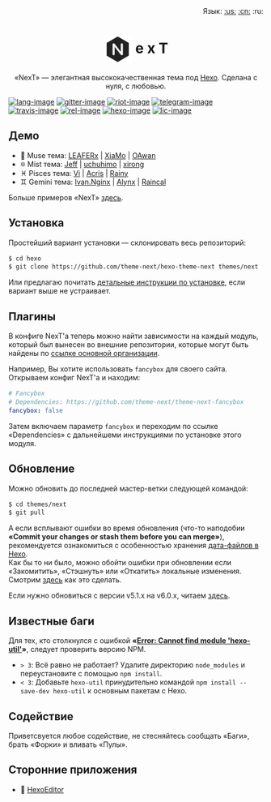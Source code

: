 <div align="right">Язык: <a title="Английский" href="../../README.md">:us:</a>
<a title="Китайский" href="../../docs/cn/README.md">:cn:</a>
:ru:</div>

# <div align="center"><a title="Перейти на сайт" href="https://theme-next.org"><img align="center" width="56" height="56" src="https://raw.githubusercontent.com/theme-next/hexo-theme-next/master/source/images/logo.svg?sanitize=true"></a> e x T</div>

<p align="center">«NexT» — элегантная высококачественная тема под <a href="http://hexo.io">Hexo</a>. Сделана с нуля, с любовью.</p>

[![lang-image]][lang-url]
[![gitter-image]][gitter-url]
[![riot-image]][riot-url]
[![telegram-image]][telegram-url]
[![travis-image]][travis-url]
[![rel-image]][releases-url]
[![hexo-image]][hexo-url]
[![lic-image]][lic-url]

## Демо

* :heart_decoration: Muse тема: [LEAFERx](https://leaferx.online) | [XiaMo](https://notes.wanghao.work) | [OAwan](https://oawan.me)
* :six_pointed_star: Mist тема: [Jeff](https://blog.zzbd.org) | [uchuhimo](http://uchuhimo.me) | [xirong](http://www.ixirong.com)
* :pisces: Pisces тема: [Vi](http://notes.iissnan.com) | [Acris](https://acris.me) | [Rainy](https://rainylog.com)
* :gemini: Gemini тема: [Ivan.Nginx](https://almostover.ru) | [Alynx](http://sh.alynx.xyz) | [Raincal](https://raincal.top)

Больше примеров «NexT» [здесь](https://github.com/iissnan/hexo-theme-next/issues/119).

## Установка

Простейший вариант установки — склонировать весь репозиторий:

   ```sh
   $ cd hexo
   $ git clone https://github.com/theme-next/hexo-theme-next themes/next
   ```

Или предлагаю почитать [детальные инструкции по установке][docs-installation-url], если вариант выше не устраивает.

## Плагины

В конфиге NexT'а теперь можно найти зависимости на каждый модуль, который был вынесен во внешние репозитории, которые могут быть найдены по [ссылке основной организации](https://github.com/theme-next).

Например, Вы хотите использовать `fancybox` для своего сайта. Открываем конфиг NexT'а и находим:

```yml
# Fancybox
# Dependencies: https://github.com/theme-next/theme-next-fancybox
fancybox: false
```

Затем включаем параметр `fancybox` и переходим по ссылке «Dependencies» с дальнейшеми инструкциями по установке этого модуля.

## Обновление

Можно обновить до последней мастер-ветки следующей командой:

```sh
$ cd themes/next
$ git pull
```

А если всплывают ошибки во время обновления (что-то наподобии **«Commit your changes or stash them before you can merge»**), рекомендуется ознакомиться с особенностью хранения [дата-файлов в Hexo][docs-data-files-url].\
Как бы то ни было, можно обойти ошибки при обновлении если «Закомитить», «Стэшнуть» или «Откатить» локальные изменения. Смотрим  [здесь](https://stackoverflow.com/a/15745424/5861495) как это сделать.

Если нужно обновиться с версии v5.1.x на v6.0.x, читаем [здесь][docs-update-5-1-x-url].

## Известные баги

Для тех, кто столкнулся с ошибкой **«[Error: Cannot find module 'hexo-util'](https://github.com/iissnan/hexo-theme-next/issues/1490)»**, следует проверить версию NPM.

* `> 3`: Всё равно не работает? Удалите директорию `node_modules` и переустановите с помощью `npm install`.
* `< 3`: Добавьте `hexo-util` принудительно командой `npm install --save-dev hexo-util` к основным пакетам с Hexo.

## Содействие

Приветсвуется любое содействие, не стесняйтесь сообщать «Баги», брать «Форки» и вливать «Пулы».

## Сторонние приложения

* :triangular_flag_on_post: <a title="Маркдаун Редактор под Hexo" href="https://github.com/zhuzhuyule/HexoEditor" target="_blank">HexoEditor</a>

[browser-image]: https://img.shields.io/badge/browser-%20chrome%20%7C%20firefox%20%7C%20opera%20%7C%20safari%20%7C%20ie%20%3E%3D%209-lightgrey.svg
[browser-url]: https://www.browserstack.com

[lang-image]: https://img.shields.io/badge/languages-15-orange.svg "Добавить или улучшить перевод через GitLocalize!"
[lang-url]: https://gitlocalize.com/repo/679

[gitter-image]: https://badges.gitter.im/Join%20Chat.svg
[gitter-url]: https://gitter.im/theme-next

[riot-image]: https://img.shields.io/badge/riot-join%20chat-green.svg
[riot-url]: https://riot.im/app/#/room/#NexT:matrix.org

[telegram-image]: https://img.shields.io/badge/telegram-channel-lightgrey.svg
[telegram-url]: https://t.me/theme_next

[travis-image]: https://travis-ci.org/theme-next/hexo-theme-next.svg?branch=master
[travis-url]: https://travis-ci.org/theme-next/hexo-theme-next?branch=master "Travis CI [Linux]"

[hexo-image]: https://img.shields.io/badge/hexo-%3E%3D%203.0-blue.svg
[hexo-url]: http://hexo.io

[lic-image]: https://img.shields.io/badge/license-%20AGPL-blue.svg
[lic-url]: https://github.com/theme-next/hexo-theme-next/blob/master/LICENSE.md

<!--[rel-image]: https://img.shields.io/github/release/theme-next/hexo-theme-next.svg-->
[rel-image]: https://badge.fury.io/gh/theme-next%2Fhexo-theme-next.svg
<!--[mnt-image]: https://img.shields.io/maintenance/yes/2018.svg-->

[download-latest-url]: https://github.com/theme-next/hexo-theme-next/archive/master.zip
[releases-latest-url]: https://github.com/theme-next/hexo-theme-next/releases/latest
[releases-url]: https://github.com/theme-next/hexo-theme-next/releases
[tags-url]: https://github.com/theme-next/hexo-theme-next/tags
[commits-url]: https://github.com/theme-next/hexo-theme-next/commits/master

[docs-installation-url]: https://github.com/theme-next/hexo-theme-next/blob/master/docs/ru/INSTALLATION.md
[docs-data-files-url]: https://github.com/theme-next/hexo-theme-next/blob/master/docs/ru/DATA-FILES.md
[docs-update-5-1-x-url]: https://github.com/theme-next/hexo-theme-next/blob/master/docs/ru/UPDATE-FROM-5.1.X.md
